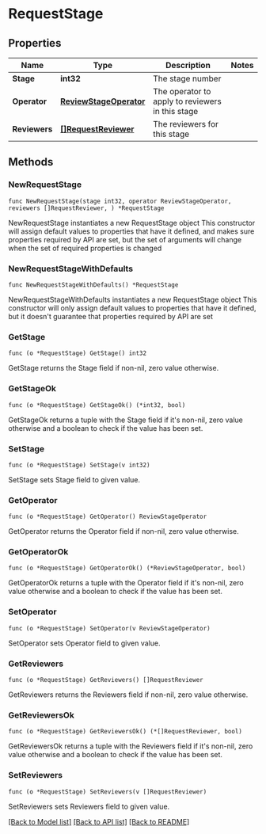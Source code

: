 # RequestStage

## Properties

Name | Type | Description | Notes
------------ | ------------- | ------------- | -------------
**Stage** | **int32** | The stage number | 
**Operator** | [**ReviewStageOperator**](ReviewStageOperator.md) | The operator to apply to reviewers in this stage | 
**Reviewers** | [**[]RequestReviewer**](RequestReviewer.md) | The reviewers for this stage | 

## Methods

### NewRequestStage

`func NewRequestStage(stage int32, operator ReviewStageOperator, reviewers []RequestReviewer, ) *RequestStage`

NewRequestStage instantiates a new RequestStage object
This constructor will assign default values to properties that have it defined,
and makes sure properties required by API are set, but the set of arguments
will change when the set of required properties is changed

### NewRequestStageWithDefaults

`func NewRequestStageWithDefaults() *RequestStage`

NewRequestStageWithDefaults instantiates a new RequestStage object
This constructor will only assign default values to properties that have it defined,
but it doesn't guarantee that properties required by API are set

### GetStage

`func (o *RequestStage) GetStage() int32`

GetStage returns the Stage field if non-nil, zero value otherwise.

### GetStageOk

`func (o *RequestStage) GetStageOk() (*int32, bool)`

GetStageOk returns a tuple with the Stage field if it's non-nil, zero value otherwise
and a boolean to check if the value has been set.

### SetStage

`func (o *RequestStage) SetStage(v int32)`

SetStage sets Stage field to given value.


### GetOperator

`func (o *RequestStage) GetOperator() ReviewStageOperator`

GetOperator returns the Operator field if non-nil, zero value otherwise.

### GetOperatorOk

`func (o *RequestStage) GetOperatorOk() (*ReviewStageOperator, bool)`

GetOperatorOk returns a tuple with the Operator field if it's non-nil, zero value otherwise
and a boolean to check if the value has been set.

### SetOperator

`func (o *RequestStage) SetOperator(v ReviewStageOperator)`

SetOperator sets Operator field to given value.


### GetReviewers

`func (o *RequestStage) GetReviewers() []RequestReviewer`

GetReviewers returns the Reviewers field if non-nil, zero value otherwise.

### GetReviewersOk

`func (o *RequestStage) GetReviewersOk() (*[]RequestReviewer, bool)`

GetReviewersOk returns a tuple with the Reviewers field if it's non-nil, zero value otherwise
and a boolean to check if the value has been set.

### SetReviewers

`func (o *RequestStage) SetReviewers(v []RequestReviewer)`

SetReviewers sets Reviewers field to given value.



[[Back to Model list]](../README.md#documentation-for-models) [[Back to API list]](../README.md#documentation-for-api-endpoints) [[Back to README]](../README.md)


